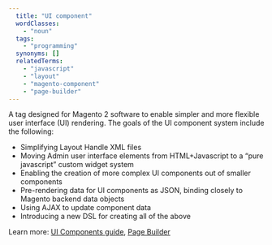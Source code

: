 ```yaml
---
  title: "UI component"
  wordClasses:
    - "noun"
  tags:
    - "programming"
  synonyms: []
  relatedTerms:
    - "javascript"
    - "layout"
    - "magento-component"
    - "page-builder"
---
```

A tag designed for Magento 2 software to enable simpler and more flexible user interface (UI) rendering.
The goals of the UI component system include the following:

* Simplifying Layout Handle XML files
* Moving Admin user interface elements from HTML+Javascript to a “pure javascript” custom widget system
* Enabling the creation of more complex UI components out of smaller components
* Pre-rendering data for UI components as JSON, binding closely to Magento backend data objects
* Using AJAX to update component data
* Introducing a new DSL for creating all of the above

Learn more: [UI Components guide](https://devdocs.magento.com/guides/v2.3/ui_comp_guide/bk-ui_comps.html), [Page Builder](https://docs.magento.com/m2/ee/user_guide/cms/page-builder.html)
